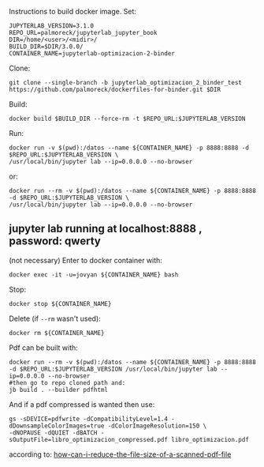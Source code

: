 Instructions to build docker image. Set:

```
JUPYTERLAB_VERSION=3.1.0
REPO_URL=palmoreck/jupyterlab_jupyter_book
DIR=/home/<user>/<midir>/
BUILD_DIR=$DIR/3.0.0/
CONTAINER_NAME=jupyterlab-optimizacion-2-binder
```

Clone:

```
git clone --single-branch -b jupyterlab_optimizacion_2_binder_test https://github.com/palmoreck/dockerfiles-for-binder.git $DIR
```

Build:

```
docker build $BUILD_DIR --force-rm -t $REPO_URL:$JUPYTERLAB_VERSION
```

Run:

```
docker run -v $(pwd):/datos --name ${CONTAINER_NAME} -p 8888:8888 -d $REPO_URL:$JUPYTERLAB_VERSION \
/usr/local/bin/jupyter lab --ip=0.0.0.0 --no-browser
```

or:

```
docker run --rm -v $(pwd):/datos --name ${CONTAINER_NAME} -p 8888:8888 -d $REPO_URL:$JUPYTERLAB_VERSION \
/usr/local/bin/jupyter lab --ip=0.0.0.0 --no-browser
```


## jupyter lab running at localhost:8888 , password: qwerty

(not necessary) Enter to docker container with:

```
docker exec -it -u=jovyan ${CONTAINER_NAME} bash
```

Stop:

```
docker stop ${CONTAINER_NAME}
```

Delete (if `--rm` wasn't used):


```
docker rm ${CONTAINER_NAME}
```

Pdf can be built with:

```
docker run --rm -v $(pwd):/datos --name ${CONTAINER_NAME} -p 8888:8888 -d $REPO_URL:$JUPYTERLAB_VERSION /usr/local/bin/jupyter lab --ip=0.0.0.0 --no-browser
#then go to repo cloned path and:
jb build . --builder pdfhtml
```

And if a pdf compressed is wanted then use:

```
gs -sDEVICE=pdfwrite -dCompatibilityLevel=1.4 -dDownsampleColorImages=true -dColorImageResolution=150 \
-dNOPAUSE -dQUIET -dBATCH -sOutputFile=libro_optimizacion_compressed.pdf libro_optimizacion.pdf
```

according to: [how-can-i-reduce-the-file-size-of-a-scanned-pdf-file](https://askubuntu.com/questions/113544/how-can-i-reduce-the-file-size-of-a-scanned-pdf-file)

